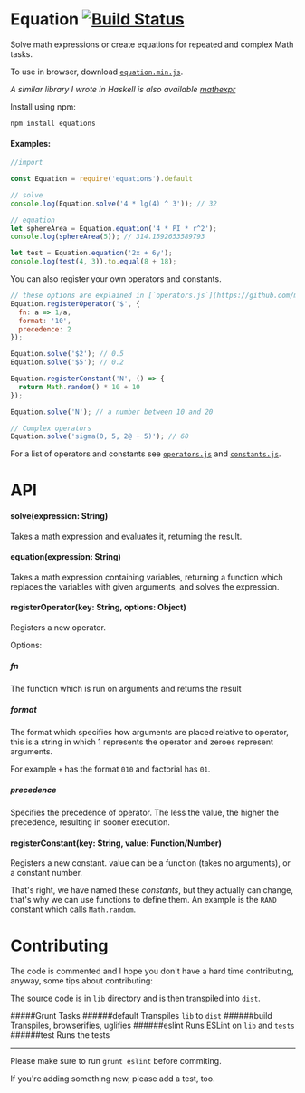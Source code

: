 Equation [![Build Status](https://travis-ci.org/mdibaiee/Equation.svg?branch=master)](https://travis-ci.org/mdibaiee/Equation)
========
Solve math expressions or create equations for repeated and complex Math tasks.

To use in browser, download [`equation.min.js`](https://raw.githubusercontent.com/mdibaiee/Equation/master/equation.min.js).

_A similar library I wrote in Haskell is also available [mathexpr](https://github.com/mdibaiee/mathexpr)_

Install using npm:

```
npm install equations
```

#### Examples:

```javascript
//import

const Equation = require('equations').default

// solve
console.log(Equation.solve('4 * lg(4) ^ 3')); // 32

// equation
let sphereArea = Equation.equation('4 * PI * r^2');
console.log(sphereArea(5)); // 314.1592653589793

let test = Equation.equation('2x + 6y');
console.log(test(4, 3)).to.equal(8 + 18);
```

You can also register your own operators and constants.

```javascript
// these options are explained in [`operators.js`](https://github.com/mdibaiee/Equation/blob/master/lib/operators.js).
Equation.registerOperator('$', {
  fn: a => 1/a,
  format: '10',
  precedence: 2
});

Equation.solve('$2'); // 0.5
Equation.solve('$5'); // 0.2

Equation.registerConstant('N', () => {
  return Math.random() * 10 + 10
});

Equation.solve('N'); // a number between 10 and 20

// Complex operators
Equation.solve('sigma(0, 5, 2@ + 5)'); // 60
```

For a list of operators and constants see [`operators.js`](https://github.com/mdibaiee/Equation/blob/master/lib/operators.js) and [`constants.js`](https://github.com/mdibaiee/Equation/blob/master/lib/constants.js).

API
===
#### solve(expression: String)
Takes a math expression and evaluates it, returning the result.

#### equation(expression: String)
Takes a math expression containing variables, returning a function which
replaces the variables with given arguments, and solves the expression.

#### registerOperator(key: String, options: Object)
Registers a new operator.

Options:

##### fn
  The function which is run on arguments and returns the result
##### format
  The format which specifies how arguments are placed relative to operator, this is a string in which 1 represents the operator and zeroes represent arguments.

  For example `+` has the format `010` and factorial has `01`.
##### precedence
  Specifies the precedence of operator. The less the value, the higher the precedence, resulting in sooner execution.

#### registerConstant(key: String, value: Function/Number)
Registers a new constant. value can be a function (takes no arguments), or a constant number.

That's right, we have named these *constants*, but they actually can change, that's why we can use functions to define them. An example is the `RAND` constant which calls `Math.random`.

Contributing
============
The code is commented and I hope you don't have a hard time contributing,
anyway, some tips about contributing:

The source code is in `lib` directory and is then transpiled into `dist`.

#####Grunt Tasks
######default
Transpiles `lib` to `dist`
######build
Transpiles, browserifies, uglifies
######eslint
Runs ESLint on `lib` and `tests`
######test
Runs the tests

---
Please make sure to run `grunt eslint` before commiting.

If you're adding something new, please add a test, too.
